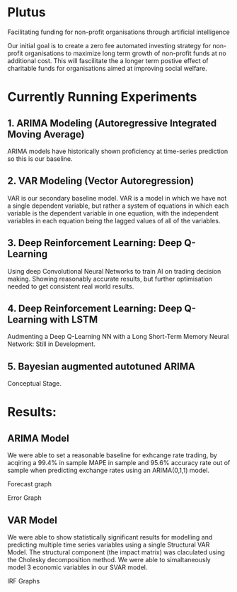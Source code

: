 # Plutus
Facilitating funding for non-profit organisations through artificial intelligence 

Our initial goal is to create a zero fee automated investing strategy for non-profit organisations to maximize long term growth of non-profit funds at no additional cost. 
This will fascilitate the a longer term postive effect of charitable funds for organisations aimed at improving social welfare.

# Currently Running Experiments
## 1. ARIMA Modeling (Autoregressive Integrated Moving Average)
ARIMA models have historically shown proficiency at time-series prediction so this is our baseline.
## 2. VAR Modeling (Vector Autoregression)
VAR is our secondary baseline model. VAR is a model in which we have not a single dependent variable, but rather a system of equations in which each variable is the dependent variable in one equation, with the independent variables in each equation being the lagged values of all of the variables.
## 3. Deep Reinforcement Learning: Deep Q-Learning
Using deep Convolutional Neural Networks to train AI on trading decision making. Showing reasonably accurate results, but further optimisation needed to get consistent real world results.
## 4. Deep Reinforcement Learning: Deep Q-Learning with LSTM
Audmenting a Deep Q-Learning NN with a Long Short-Term Memory Neural Network: Still in Development.
## 5. Bayesian augmented autotuned ARIMA
Conceptual Stage.


# Results:

## ARIMA Model
We were able to set a reasonable baseline for exhcange rate trading, by acqiring a 99.4% in sample MAPE in sample and 95.6% accuracy rate out of sample when predicting exchange rates using an ARIMA(0,1,1) model.

Forecast graph

Error Graph

## VAR Model
We were able to show statistically significant results for modelling and predicting multiple time series variables using a single Structural VAR Model. The structural component (the impact matrix) was claculated using the Cholesky decomposition method. We were able to simaltaneously model 3 economic variables in our SVAR model.

IRF Graphs
